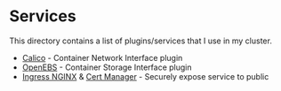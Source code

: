 # Services

This directory contains a list of plugins/services that I use in my cluster.

-   [Calico](./calico/) - Container Network Interface plugin
-   [OpenEBS](./openebs/) - Container Storage Interface plugin
-   [Ingress NGINX](./ingress-nginx/) & [Cert Manager](./cert-manager/) -
    Securely expose service to public
